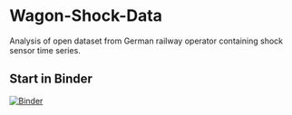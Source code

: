 # Wagon-Shock-Data

Analysis of open dataset from German railway operator containing shock sensor time series.

## Start in Binder

[![Binder](https://mybinder.org/badge_logo.svg)](https://mybinder.org/v2/gh/RailProfAC/Wagon-Shock-Data/HEAD)
